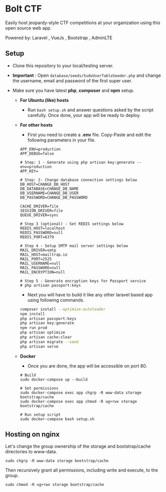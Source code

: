 # Bolt CTF

Easily host jeopardy-style CTF competitions at your organization using this open source web app.

Powered by:
Laravel , VueJs , Bootstrap , AdminLTE


## Setup

* Clone this repository to your local/testing server.
* **Important** : Open `database/seeds/SudoUserTableSeeder.php` and change the username, email and password of the first super user.
* Make sure you have latest **php**, **composer** and **npm** setup.

  * **For Ubuntu (like) hosts**
    - Run `bash setup.sh` and answer questions asked by the script carefully. Once done, your app will be ready to deploy.

  * **For other hosts**
    - First you need to create a **.env** file. Copy-Paste and edit the following parameters in your file.

    ```
    APP_ENV=production
    APP_DEBUG=false

    # Step: 1 - Generate using php artisan key:generate --env=production
    APP_KEY=

    # Step: 2- Change database connection settings below
    DB_HOST=CHANGE_DB_HOST
    DB_DATABASE=CHANGE_DB_NAME
    DB_USERNAME=CHANGE_DB_USER
    DB_PASSWORD=CHANGE_DB_PASSWORD

    CACHE_DRIVER=file
    SESSION_DRIVER=file
    QUEUE_DRIVER=sync

    # Step 3 (optional) - Set REDIS settings below
    REDIS_HOST=localhost
    REDIS_PASSWORD=null
    REDIS_PORT=6379

    # Step 4 - Setup SMTP mail server settings below
    MAIL_DRIVER=smtp
    MAIL_HOST=mailtrap.io
    MAIL_PORT=2525
    MAIL_USERNAME=null
    MAIL_PASSWORD=null
    MAIL_ENCRYPTION=null

    # Step 5 - Generate encryption keys for Passport service
    # php artisan passport:keys
    ```

    - Next you will have to build it like any other laravel based app using following commands.

    ```bash
    composer install --optimize-autoloader
    npm install
    php artisan passport:keys
    php artisan key:generate
    npm run prod
    php artisan optimize
    php artisan cache:clear
    php artisan migrate --seed
    php artisan serve
    ```
  * **Docker**

    - Once you are done, the app will be accessible on port 80.

    ```
    # Build
    sudo docker-compose up --build

    # Set permissions
    sudo docker-compose exec app chgrp -R www-data storage bootstrap/cache
    sudo docker-compose exec app chmod -R ug+rwx storage bootstrap/cache

    # Run setup script
    sudo docker-compose bash setup.sh
    ```

## Hosting on nginx

Let's change the group ownership of the storage and bootstrap/cache directories to www-data.

    sudo chgrp -R www-data storage bootstrap/cache

Then recursively grant all permissions, including write and execute, to the group.

    sudo chmod -R ug+rwx storage bootstrap/cache
